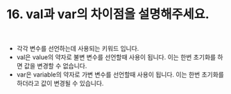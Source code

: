 # 16. val과 var의 차이점을 설명해주세요.

<br>

* 각각 변수를 선언하는데 사용되는 키워드 입니다.
* val은 value의 약자로 불변 변수를 선언할때 사용이 됩니다. 이는 한번 초기화를 하면 값을 변경할 수 없습니다.
* var은 variable의 약자로 가변 변수를 선언할때 사용이 됩니다. 이는 한번 초기화를 하더라고 값이 변경될 수 있습니다.